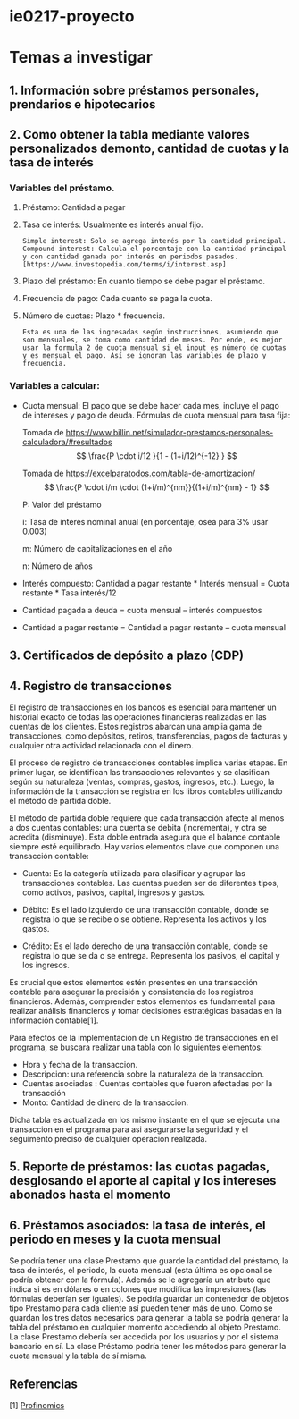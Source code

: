 # ie0217-proyecto

# Temas a investigar 

## 1. Información sobre préstamos personales, prendarios e hipotecarios
## 2. Como obtener la tabla mediante valores personalizados demonto, cantidad de cuotas y la tasa de interés

### Variables del préstamo.
1.	Préstamo: Cantidad a pagar
2.	Tasa de interés: Usualmente es interés anual fijo.

    ```
    Simple interest: Solo se agrega interés por la cantidad principal.
    Compound interest: Calcula el porcentaje con la cantidad principal y con cantidad ganada por interés en periodos pasados. [https://www.investopedia.com/terms/i/interest.asp]
    ```

3.	Plazo del préstamo: En cuanto tiempo se debe pagar el préstamo.
4.	Frecuencia de pago: Cada cuanto se paga la cuota.
5.	Número de cuotas: Plazo * frecuencia.

    ```
    Esta es una de las ingresadas según instrucciones, asumiendo que son mensuales, se toma como cantidad de meses. Por ende, es mejor usar la formula 2 de cuota mensual si el input es número de cuotas y es mensual el pago. Así se ignoran las variables de plazo y frecuencia.
    ```

### Variables a calcular:
* Cuota mensual: El pago que se debe hacer cada mes, incluye el pago de intereses y pago de deuda. Fórmulas de cuota mensual para tasa fija:

    Tomada de https://www.billin.net/simulador-prestamos-personales-calculadora/#resultados
    $$ \frac{P \cdot i/12 }{1 - (1+i/12)^{-12} } $$

    Tomada de https://excelparatodos.com/tabla-de-amortizacion/
    $$ \frac{P \cdot i/m \cdot (1+i/m)^{nm}}{(1+i/m)^{nm} - 1} $$

    P: Valor del préstamo

    i: Tasa de interés nominal anual (en porcentaje, osea para 3% usar 0.003)

    m: Número de capitalizaciones en el año

    n: Número de años

* Interés compuesto: Cantidad a pagar restante * Interés mensual = Cuota restante * Tasa interés/12
* Cantidad pagada a deuda = cuota mensual – interés compuestos
* Cantidad a pagar restante = Cantidad a pagar restante – cuota mensual

## 3. Certificados de depósito a plazo (CDP)
## 4. Registro de transacciones

El registro de transacciones en los bancos es esencial para mantener un historial exacto de todas las operaciones financieras realizadas en las cuentas de los clientes. Estos registros abarcan una amplia gama de transacciones, como depósitos, retiros, transferencias, pagos de facturas y cualquier otra actividad relacionada con el dinero.

El proceso de registro de transacciones contables implica varias etapas. En primer lugar, se identifican las transacciones relevantes y se clasifican según su naturaleza (ventas, compras, gastos, ingresos, etc.). Luego, la información de la transacción se registra en los libros contables utilizando el método de partida doble.

El método de partida doble requiere que cada transacción afecte al menos a dos cuentas contables: una cuenta se debita (incrementa), y otra se acredita (disminuye). Esta doble entrada asegura que el balance contable siempre esté equilibrado.
Hay varios elementos clave que componen una transacción contable:

- Cuenta: Es la categoría utilizada para clasificar y agrupar las transacciones contables. Las cuentas pueden ser de diferentes tipos, como activos, pasivos, capital, ingresos y gastos.

- Débito: Es el lado izquierdo de una transacción contable, donde se registra lo que se recibe o se obtiene. Representa los activos y los gastos.

- Crédito: Es el lado derecho de una transacción contable, donde se registra lo que se da o se entrega. Representa los pasivos, el capital y los ingresos.

Es crucial que estos elementos estén presentes en una transacción contable para asegurar la precisión y consistencia de los registros financieros. Además, comprender estos elementos es fundamental para realizar análisis financieros y tomar decisiones estratégicas basadas en la información contable[1].

Para efectos de la implementacion de un Registro de transacciones en el programa, se buscara realizar una tabla con lo siguientes elementos:

-   Hora y fecha de la transaccion.
- Descripcion: una referencia sobre la naturaleza de la transaccion.
- Cuentas asociadas : Cuentas contables que fueron afectadas por la transacción
- Monto: Cantidad de dinero de la transaccion.

Dicha tabla es actualizada en los mismo instante en el que se ejecuta una transaccion en el programa para asi asegurarse la seguridad y el seguimento preciso de cualquier operacion realizada.




## 5. Reporte de préstamos: las cuotas pagadas, desglosando el aporte al capital y los intereses abonados hasta el momento
## 6. Préstamos asociados: la tasa de interés, el periodo en meses y la cuota mensual

Se podría tener una clase Prestamo que guarde la cantidad del préstamo, la tasa de interés, el periodo, la cuota mensual (esta última es opcional se podría obtener con la fórmula). Además se le agregaría un atributo que indica si es en dólares o en colones que modifica las impresiones (las fórmulas deberían ser iguales). Se podría guardar un contenedor de objetos tipo Prestamo para cada cliente así pueden tener más de uno. Como se guardan los tres datos necesarios para generar la tabla se podría generar la tabla del préstamo en cualquier momento accediendo al objeto Prestamo. La clase Prestamo debería ser accedida por los usuarios y por el sistema bancario en sí. La clase Préstamo podría tener los métodos para generar la cuota mensual y la tabla de sí misma.


## Referencias

[1] [Profinomics](https://profinomics.com/que-es-una-transaccion-en-contabilidad/?expand_article=1)
